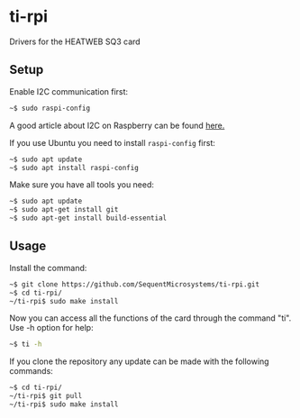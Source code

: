 # ti-rpi
Drivers for the HEATWEB SQ3 card

## Setup

Enable I2C communication first:
```bash
~$ sudo raspi-config
```
A good article about I2C on Raspberry can be found [here.](https://www.raspberrypi-spy.co.uk/2014/11/enabling-the-i2c-interface-on-the-raspberry-pi/) 

If you use Ubuntu you need to install ```raspi-config``` first:

```bash
~$ sudo apt update
~$ sudo apt install raspi-config
```

Make sure you have all tools you need:
```bash
~$ sudo apt update
~$ sudo apt-get install git
~$ sudo apt-get install build-essential
```
## Usage

Install the command:
```bash
~$ git clone https://github.com/SequentMicrosystems/ti-rpi.git
~$ cd ti-rpi/
~/ti-rpi$ sudo make install
```

Now you can access all the functions of the card through the command "ti". Use -h option for help:
```bash
~$ ti -h
```

If you clone the repository any update can be made with the following commands:

```bash
~$ cd ti-rpi/  
~/ti-rpi$ git pull
~/ti-rpi$ sudo make install
```  
